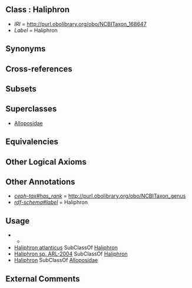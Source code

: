 
## Class : Haliphron

 * *IRI* = http://purl.obolibrary.org/obo/NCBITaxon_168647
 * *Label* = Haliphron

## Synonyms


## Cross-references


## Subsets


## Superclasses

 * [Alloposidae](../../NCBITaxon/46/NCBITaxon_168646.md)

## Equivalencies


## Other Logical Axioms


## Other Annotations

 * *[ceph-tax#has_rank](../../ceph-tax#has/nk/ceph-tax#has_rank.md)* = http://purl.obolibrary.org/obo/NCBITaxon_genus
 * *[rdf-schema#label](../../el/rdf-schema#label.md)* = Haliphron

## Usage

 * -
 * [Haliphron atlanticus](../../NCBITaxon/48/NCBITaxon_168648.md) SubClassOf [Haliphron](../../NCBITaxon/47/NCBITaxon_168647.md)
 * [Haliphron sp. ARL-2004](../../NCBITaxon/40/NCBITaxon_283040.md) SubClassOf [Haliphron](../../NCBITaxon/47/NCBITaxon_168647.md)
 * [Haliphron](../../NCBITaxon/47/NCBITaxon_168647.md) SubClassOf [Alloposidae](../../NCBITaxon/46/NCBITaxon_168646.md)

## External Comments

